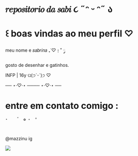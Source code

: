 # 𝑟𝑒𝑝𝑜𝑠𝑖𝑡𝑜𝑟𝑖𝑜 𝑑𝑎 𝑠𝑎𝑏𝑖  ૮ ˶ᵔ ᵕ ᵔ˶ ა

# ꒰ boas vindas ao meu perfil ♡


meu nome e 𝑠𝑎𝑏𝑟𝑖𝑛𝑎  ₊˙♡﹗˚ ༘

gosto de desenhar e gatinhos.

INFP | 16y  ଘ(੭ˊᵕˋ)੭ ♡

── ⋆⋅♡⋅⋆ ──── ⋆⋅♡⋅⋆ ──



# entre em contato comigo :

    ⋆    ˚  ✿ ˖  °
⠀⠀⠀⠀⠀⠀⠀⠀⠀⠀⠀⠀⠀⠀⠀⠀⠀⠀⠀⠀⠀

@mazzinu ig

![](https://i.giphy.com/media/v1.Y2lkPTc5MGI3NjExbHY5cXk1aWRia3ViZHVlem5jOGx3bTY3bjRjZGdsZHB2dmV5aTUzMCZlcD12MV9pbnRlcm5hbF9naWZfYnlfaWQmY3Q9cw/uCAjP7QgT0bIXbZZay/giphy.gif)
